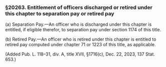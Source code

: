 ### §20263. Entitlement of officers discharged or retired under this chapter to separation pay or retired pay ###

(a) Separation Pay.—An officer who is discharged under this chapter is entitled, if eligible therefor, to separation pay under section 1174 of this title.

(b) Retired Pay.—An officer who is retired under this chapter is entitled to retired pay computed under chapter 71 or 1223 of this title, as applicable.

(Added Pub. L. 118–31, div. A, title XVII, §1716(c), Dec. 22, 2023, 137 Stat. 653.)